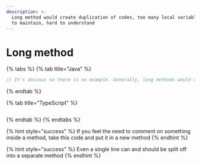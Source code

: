```yaml
---
description: >-
  Long method would create duplication of codes, too many local variable, hard
  to maintain, hard to understand
---
```


# Long method

{% tabs %}
{% tab title="Java" %}
```java
// It's obvious so there is no example. Generally, long methods would create a lot of bad consequences a long with the development of the project so it's highly recommended to avoid
```
{% endtab %}

{% tab title="TypeScript" %}
```java
```
{% endtab %}
{% endtabs %}

{% hint style="success" %}
If you feel the need to comment on something inside a method, take this code and put it in a new method
{% endhint %}

{% hint style="success" %}
Even a single line can and should be split off into a separate method
{% endhint %}

